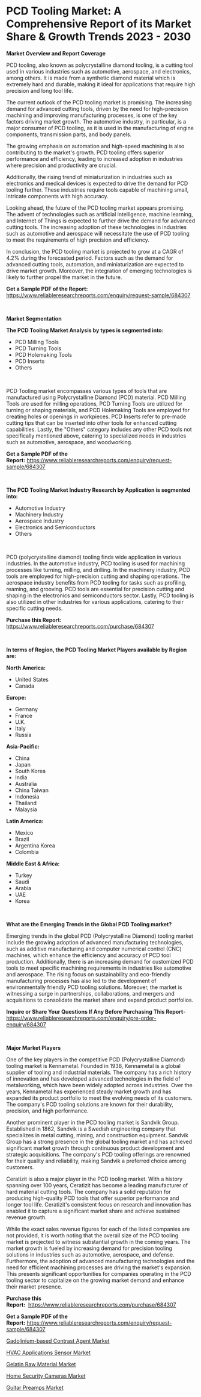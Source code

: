 <p><h1>PCD Tooling Market: A Comprehensive Report of its Market Share & Growth Trends 2023 - 2030</h1></p><p><strong>Market Overview and Report Coverage</strong></p>
<p><p>PCD tooling, also known as polycrystalline diamond tooling, is a cutting tool used in various industries such as automotive, aerospace, and electronics, among others. It is made from a synthetic diamond material which is extremely hard and durable, making it ideal for applications that require high precision and long tool life.</p><p>The current outlook of the PCD tooling market is promising. The increasing demand for advanced cutting tools, driven by the need for high-precision machining and improving manufacturing processes, is one of the key factors driving market growth. The automotive industry, in particular, is a major consumer of PCD tooling, as it is used in the manufacturing of engine components, transmission parts, and body panels.</p><p>The growing emphasis on automation and high-speed machining is also contributing to the market's growth. PCD tooling offers superior performance and efficiency, leading to increased adoption in industries where precision and productivity are crucial.</p><p>Additionally, the rising trend of miniaturization in industries such as electronics and medical devices is expected to drive the demand for PCD tooling further. These industries require tools capable of machining small, intricate components with high accuracy.</p><p>Looking ahead, the future of the PCD tooling market appears promising. The advent of technologies such as artificial intelligence, machine learning, and Internet of Things is expected to further drive the demand for advanced cutting tools. The increasing adoption of these technologies in industries such as automotive and aerospace will necessitate the use of PCD tooling to meet the requirements of high precision and efficiency.</p><p>In conclusion, the PCD tooling market is projected to grow at a CAGR of 4.2% during the forecasted period. Factors such as the demand for advanced cutting tools, automation, and miniaturization are expected to drive market growth. Moreover, the integration of emerging technologies is likely to further propel the market in the future.</p></p>
<p><strong>Get a Sample PDF of the Report:</strong> <a href="https://www.reliableresearchreports.com/enquiry/request-sample/684307">https://www.reliableresearchreports.com/enquiry/request-sample/684307</a></p>
<p>&nbsp;</p>
<p><strong>Market Segmentation</strong></p>
<p><strong>The PCD Tooling Market Analysis by types is segmented into:</strong></p>
<p><ul><li>PCD Milling Tools</li><li>PCD Turning Tools</li><li>PCD Holemaking Tools</li><li>PCD Inserts</li><li>Others</li></ul></p>
<p>&nbsp;</p>
<p><p>PCD Tooling market encompasses various types of tools that are manufactured using Polycrystalline Diamond (PCD) material. PCD Milling Tools are used for milling operations, PCD Turning Tools are utilized for turning or shaping materials, and PCD Holemaking Tools are employed for creating holes or openings in workpieces. PCD Inserts refer to pre-made cutting tips that can be inserted into other tools for enhanced cutting capabilities. Lastly, the "Others" category includes any other PCD tools not specifically mentioned above, catering to specialized needs in industries such as automotive, aerospace, and woodworking.</p></p>
<p><strong>Get a Sample PDF of the Report:</strong>&nbsp;<a href="https://www.reliableresearchreports.com/enquiry/request-sample/684307">https://www.reliableresearchreports.com/enquiry/request-sample/684307</a></p>
<p>&nbsp;</p>
<p><strong>The PCD Tooling Market Industry Research by Application is segmented into:</strong></p>
<p><ul><li>Automotive Industry</li><li>Machinery Industry</li><li>Aerospace Industry</li><li>Electronics and Semiconductors</li><li>Others</li></ul></p>
<p>&nbsp;</p>
<p><p>PCD (polycrystalline diamond) tooling finds wide application in various industries. In the automotive industry, PCD tooling is used for machining processes like turning, milling, and drilling. In the machinery industry, PCD tools are employed for high-precision cutting and shaping operations. The aerospace industry benefits from PCD tooling for tasks such as profiling, reaming, and grooving. PCD tools are essential for precision cutting and shaping in the electronics and semiconductors sector. Lastly, PCD tooling is also utilized in other industries for various applications, catering to their specific cutting needs.</p></p>
<p><strong>Purchase this Report:</strong>&nbsp; <a href="https://www.reliableresearchreports.com/purchase/684307">https://www.reliableresearchreports.com/purchase/684307</a></p>
<p>&nbsp;</p>
<p><strong>In terms of Region, the PCD Tooling Market Players available by Region are:</strong></p>
<p>
    <p> <strong> North America: </strong>
        <ul>
            <li>United States</li>
            <li>Canada</li>
        </ul>
        </p> 
    <p> <strong> Europe: </strong>
        <ul>
            <li>Germany</li>
            <li>France</li>
            <li>U.K.</li>
            <li>Italy</li>
            <li>Russia</li>
        </ul>
        </p> 
    <p> <strong> Asia-Pacific: </strong>
        <ul>
            <li>China</li>
            <li>Japan</li>
            <li>South Korea</li>
            <li>India</li>
            <li>Australia</li>
            <li>China Taiwan</li>
            <li>Indonesia</li>
            <li>Thailand</li>
            <li>Malaysia</li>
        </ul>
        </p> 
    <p> <strong> Latin America: </strong>
        <ul>
            <li>Mexico</li>
            <li>Brazil</li>
            <li>Argentina Korea</li>
            <li>Colombia</li>
        </ul>
        </p> 
    <p> <strong> Middle East & Africa: </strong>
        <ul>
            <li>Turkey</li>
            <li>Saudi</li>
            <li>Arabia</li>
            <li>UAE</li>
            <li>Korea</li>
        </ul>
    </p>
    </p>
<p>&nbsp;</p>
<p><strong>What are the Emerging Trends in the Global PCD Tooling market?</strong></p>
<p><p>Emerging trends in the global PCD (Polycrystalline Diamond) tooling market include the growing adoption of advanced manufacturing technologies, such as additive manufacturing and computer numerical control (CNC) machines, which enhance the efficiency and accuracy of PCD tool production. Additionally, there is an increasing demand for customized PCD tools to meet specific machining requirements in industries like automotive and aerospace. The rising focus on sustainability and eco-friendly manufacturing processes has also led to the development of environmentally friendly PCD tooling solutions. Moreover, the market is witnessing a surge in partnerships, collaborations, and mergers and acquisitions to consolidate the market share and expand product portfolios.</p></p>
<p><strong>Inquire or Share Your Questions If Any Before Purchasing This Report</strong>- <a href="https://www.reliableresearchreports.com/enquiry/pre-order-enquiry/684307">https://www.reliableresearchreports.com/enquiry/pre-order-enquiry/684307</a></p>
<p>&nbsp;</p>
<p><strong>Major Market Players</strong></p>
<p><p>One of the key players in the competitive PCD (Polycrystalline Diamond) tooling market is Kennametal. Founded in 1938, Kennametal is a global supplier of tooling and industrial materials. The company has a rich history of innovation and has developed advanced technologies in the field of metalworking, which have been widely adopted across industries. Over the years, Kennametal has experienced steady market growth and has expanded its product portfolio to meet the evolving needs of its customers. The company's PCD tooling solutions are known for their durability, precision, and high performance.</p><p>Another prominent player in the PCD tooling market is Sandvik Group. Established in 1862, Sandvik is a Swedish engineering company that specializes in metal cutting, mining, and construction equipment. Sandvik Group has a strong presence in the global tooling market and has achieved significant market growth through continuous product development and strategic acquisitions. The company's PCD tooling offerings are renowned for their quality and reliability, making Sandvik a preferred choice among customers.</p><p>Ceratizit is also a major player in the PCD tooling market. With a history spanning over 100 years, Ceratizit has become a leading manufacturer of hard material cutting tools. The company has a solid reputation for producing high-quality PCD tools that offer superior performance and longer tool life. Ceratizit's consistent focus on research and innovation has enabled it to capture a significant market share and achieve sustained revenue growth.</p><p>While the exact sales revenue figures for each of the listed companies are not provided, it is worth noting that the overall size of the PCD tooling market is projected to witness substantial growth in the coming years. The market growth is fueled by increasing demand for precision tooling solutions in industries such as automotive, aerospace, and defense. Furthermore, the adoption of advanced manufacturing technologies and the need for efficient machining processes are driving the market's expansion. This presents significant opportunities for companies operating in the PCD tooling sector to capitalize on the growing market demand and enhance their market presence.</p></p>
<p><strong>Purchase this Report:</strong>&nbsp;&nbsp;<a href="https://www.reliableresearchreports.com/purchase/684307">https://www.reliableresearchreports.com/purchase/684307</a></p>
<p></p>
<p><strong>Get a Sample PDF of the Report:</strong>&nbsp;<a href="https://www.reliableresearchreports.com/enquiry/request-sample/684307">https://www.reliableresearchreports.com/enquiry/request-sample/684307</a></p>
<p><p><a href="https://medium.com/@malliefeest1955/gadolinium-based-contrast-agent-market-comprehensive-assessment-by-type-application-and-940f972f30f5">Gadolinium-based Contrast Agent Market</a></p><p><a href="https://medium.com/@rachaelward34/hvac-applications-sensor-market-report-reveals-the-latest-trends-and-growth-opportunities-of-this-e6a2df5a7942">HVAC Applications Sensor Market</a></p><p><a href="https://medium.com/@ethelcrooks2023/gelatin-raw-material-market-insights-into-market-cagr-market-trends-and-growth-strategies-757473e52706">Gelatin Raw Material Market</a></p><p><a href="https://medium.com/@stoneernser2023/home-security-cameras-market-analysis-and-sze-forecasted-for-period-from-2023-to-2030-c8dc9d4734f1">Home Security Cameras Market</a></p><p><a href="https://medium.com/@saigemarvin1946/guitar-preamps-market-comprehensive-assessment-by-type-application-and-geography-c13832738904">Guitar Preamps Market</a></p></p>